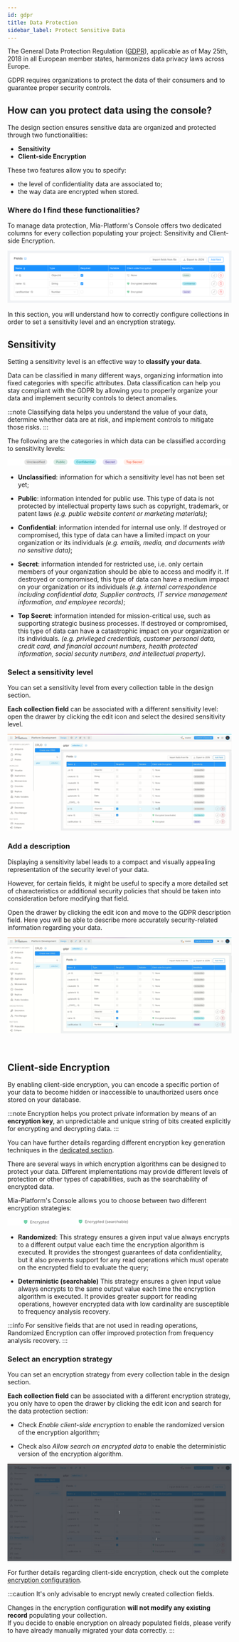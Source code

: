 ```yaml
---
id: gdpr
title: Data Protection
sidebar_label: Protect Sensitive Data
---
```


The General Data Protection Regulation ([GDPR](https://gdpr-info.eu/)), applicable as of May 25th, 2018 in all European member states, harmonizes data privacy laws across Europe.

GDPR requires organizations to protect the data of their consumers and to guarantee proper security controls. 

## How can you protect data using the console?

The design section ensures sensitive data are organized and protected through two functionalities:

* **Sensitivity**
* **Client-side Encryption**

These two features allow you to specify:
* the level of confidentiality data are associated to;
* the way data are encrypted when stored.

### Where do I find these functionalities?

To manage data protection, Mia-Platform's Console offers two dedicated columns for every collection populating your project: Sensitivity and Client-side Encryption.

![gdpr](img/gdpr.png)

In this section, you will understand how to correctly configure collections in order to set a sensitivity level and an encryption strategy. 

## Sensitivity

Setting a sensitivity level is an effective way to **classify your data**. 

Data can be classified in many different ways, organizing information into fixed categories with specific attributes. Data classification can help you stay compliant with the GDPR by allowing you to properly organize your data and implement security controls to detect anomalies.

:::note
Classifying data helps you understand the value of your data, determine whether data are at risk, and implement controls to mitigate those risks.
:::

The following are the categories in which data can be classified according to sensitivity levels:

![sensitivity](img/sensitivity.png)

* **Unclassified**: information for which a sensitivity level has not been set yet;

* **Public**: information intended for public use. This type of data is not protected by intellectual property laws such as copyright, trademark, or patent laws *(e.g. public website content or marketing materials)*;

* **Confidential**: information intended for internal use only. If destroyed or compromised, this type of data can have a limited impact on your organization or its individuals *(e.g. emails, media, and documents with no sensitive data)*;

* **Secret**: information intended for restricted use, i.e. only certain members of your organization should be able to access and modify it. If destroyed or compromised, this type of data can have a medium impact on your organization or its individuals *(e.g. internal correspondence including confidential data, Supplier contracts, IT service management information, and employee records)*;

* **Top Secret**: information intended for mission-critical use, such as supporting strategic business processes. If destroyed or compromised, this type of data can have a catastrophic impact on your organization or its individuals. *(e.g. privileged credentials, customer personal data, credit card, and financial account numbers, health protected information, social security numbers, and intellectual property)*.

### Select a sensitivity level

You can set a sensitivity level from every collection table in the design section. 

**Each collection field** can be associated with a different sensitivity level: open the drawer by clicking the edit icon and select the desired sensitivity level.

![add sensitivity](img/add-sensitivity.gif)

### Add a description

Displaying a sensitivity label leads to a compact and visually appealing representation of the security level of your data. 

However, for certain fields, it might be useful to specify a more detailed set of characteristics or additional security policies that should be taken into consideration before modifying that field.


Open the drawer by clicking the edit icon and move to the GDPR description field. Here you will be able to describe more accurately security-related information regarding your data.

![gdpr description](img/gdpr-description.gif)

<br/>

## Client-side Encryption

By enabling client-side encryption, you can encode a specific portion of your data to become hidden or inaccessible to unauthorized users once stored on your database.

:::note
Encryption helps you protect private information by means of an **encryption key**, an unpredictable and unique string of bits created explicitly for encrypting and decrypting data.
:::

You can have further details regarding different encryption key generation techniques in the [dedicated section](./../../../runtime_suite/crud-service/encryption_configuration#configuration).


There are several ways in which encryption algorithms can be designed to protect your data. Different implementations may provide different levels of protection or other types of capabilities, such as the searchability of encrypted data.

Mia-Platform's Console allows you to choose between two different encryption strategies:

![client-side-encryption](img/client-side-encryption.png)


* **Randomized**: This strategy ensures a given input value always encrypts to a different output value each time the encryption algorithm is executed. It provides the strongest guarantees of data confidentiality, but it also prevents support for any read operations which must operate on the encrypted field to evaluate the query;

* **Deterministic (searchable)** This strategy ensures a given input value always encrypts to the same output value each time the encryption algorithm is executed. It provides greater support for reading operations, however encrypted data with low cardinality are susceptible to frequency analysis recovery.

:::info
For sensitive fields that are not used in reading operations, Randomized Encryption can offer improved protection from frequency analysis recovery.
:::

### Select an encryption strategy

You can set an encryption strategy from every collection table in the design section.

**Each collection field** can be associated with a different encryption strategy, you only have to open the drawer by clicking the edit icon and search for the data protection section:

* Check *Enable client-side encryption* to enable the randomized version of the encryption algorithm;

* Check also *Allow search on encrypted data* to enable the deterministic version of the encryption algorithm.

![client side encryption](img/client-side-encryption.gif)

For further details regarding client-side encryption, check out the complete [encryption configuration](./../../../runtime_suite/crud-service/encryption_configuration).

:::caution
It's only advisable to encrypt newly created collection fields.

Changes in the encryption configuration **will not modify any existing record** populating your collection.  
If you decide to enable encryption on already populated fields, please verify to have already manually migrated your data correctly.
:::